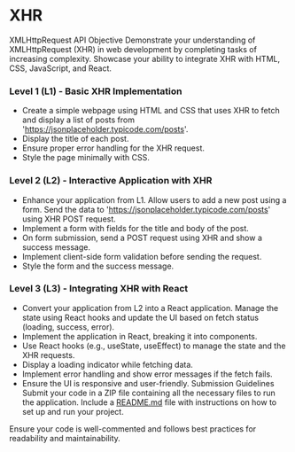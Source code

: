 # XHR
XMLHttpRequest API 
Objective
Demonstrate your understanding of XMLHttpRequest (XHR) in web development by completing tasks of increasing
complexity. Showcase your ability to integrate XHR with HTML, CSS, JavaScript, and React.

### Level 1 (L1) - Basic XHR Implementation

- Create a simple webpage using HTML and CSS that uses XHR to fetch and display a list of posts from 'https://jsonplaceholder.typicode.com/posts'.
- Display the title of each post.
- Ensure proper error handling for the XHR request.
- Style the page minimally with CSS.
### Level 2 (L2) - Interactive Application with XHR
- Enhance your application from L1. Allow users to add a new post using a form. Send the data to 'https://jsonplaceholder.typicode.com/posts' using XHR POST request.
- Implement a form with fields for the title and body of the post.
- On form submission, send a POST request using XHR and show a success message.
- Implement client-side form validation before sending the request.
- Style the form and the success message.
### Level 3 (L3) - Integrating XHR with React
- Convert your application from L2 into a React application. Manage the state using React hooks and update the UI based on fetch status (loading, success, error).
- Implement the application in React, breaking it into components.
- Use React hooks (e.g., useState, useEffect) to manage the state and the XHR requests.
- Display a loading indicator while fetching data.
- Implement error handling and show error messages if the fetch fails.
- Ensure the UI is responsive and user-friendly.
Submission Guidelines
Submit your code in a ZIP file containing all the necessary files to run the application.
Include a [README.md](http://readme.md/) file with instructions on how to set up and run your project.

Ensure your code is well-commented and follows best practices for readability and maintainability.
